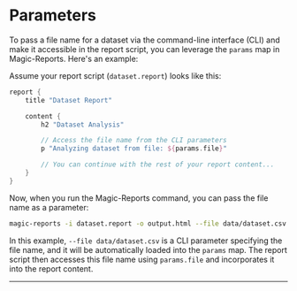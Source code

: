 # Parameters

To pass a file name for a dataset via the command-line interface (CLI) and make it accessible in the report script, you can leverage the `params` map in Magic-Reports. Here's an example:

Assume your report script (`dataset.report`) looks like this:

```groovy
report {
    title "Dataset Report"

    content {
        h2 "Dataset Analysis"

        // Access the file name from the CLI parameters
        p "Analyzing dataset from file: ${params.file}"

        // You can continue with the rest of your report content...
    }
}
```

Now, when you run the Magic-Reports command, you can pass the file name as a parameter:

```bash
magic-reports -i dataset.report -o output.html --file data/dataset.csv
```

In this example, `--file data/dataset.csv` is a CLI parameter specifying the file name, and it will be automatically loaded into the `params` map. The report script then accesses this file name using `params.file` and incorporates it into the report content.

----
